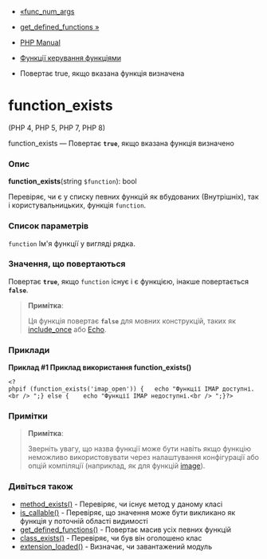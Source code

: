 - [«func_num_args](function.func-num-args.md)
- [get_defined_functions »](function.get-defined-functions.md)

- [PHP Manual](index.md)
- [Функції керування функціями](ref.funchand.md)
- Повертає true, якщо вказана функція визначена

# function_exists

(PHP 4, PHP 5, PHP 7, PHP 8)

function_exists — Повертає **`true`**, якщо вказана функція
визначено

### Опис

**function_exists**(string `$function`): bool

Перевіряє, чи є у списку певних функцій як вбудованих
(Внутрішніх), так і користувальницьких, функція `function`.

### Список параметрів

`function`
Ім'я функції у вигляді рядка.

### Значення, що повертаються

Повертає **`true`**, якщо `function` існує і є функцією,
інакше повертається **`false`**.

> **Примітка**:
>
> Ця функція повертає **`false`** для мовних конструкцій, таких як
> [include_once](function.include-once.md) або
> [Echo](function.echo.md).

### Приклади

**Приклад #1 Приклад використання **function_exists()****

` <?phpif (function_exists('imap_open')) {   echo "Функції IMAP доступні.<br />
";} else {    echo "Функції IMAP недоступні.<br />
";}?> `

### Примітки

> **Примітка**:
>
> Зверніть увагу, що назва функції може бути навіть
> якщо функцію неможливо використовувати через налаштування конфігурації
> або опцій компіляції (наприклад, як для функцій
> [image](ref.image.md)).

### Дивіться також

- [method_exists()](function.method-exists.md) - Перевіряє,
чи існує метод у даному класі
- [is_callable()](function.is-callable.md) - Перевіряє, що значення
може бути викликано як функція у поточній області видимості
- [get_defined_functions()](function.get-defined-functions.md) -
Повертає масив усіх певних функцій
- [class_exists()](function.class-exists.md) - Перевіряє, чи був він
оголошено клас
- [extension_loaded()](function.extension-loaded.md) - Визначає,
чи завантажений модуль
